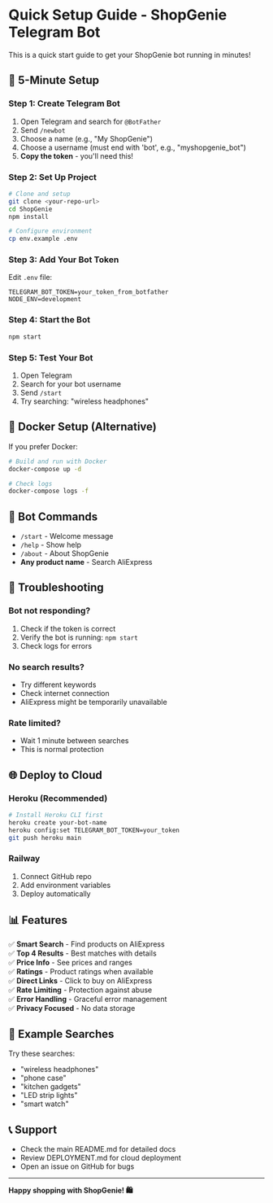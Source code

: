 # Quick Setup Guide - ShopGenie Telegram Bot

This is a quick start guide to get your ShopGenie bot running in minutes!

## 🚀 5-Minute Setup

### Step 1: Create Telegram Bot
1. Open Telegram and search for `@BotFather`
2. Send `/newbot`
3. Choose a name (e.g., "My ShopGenie")
4. Choose a username (must end with 'bot', e.g., "myshopgenie_bot")
5. **Copy the token** - you'll need this!

### Step 2: Set Up Project
```bash
# Clone and setup
git clone <your-repo-url>
cd ShopGenie
npm install

# Configure environment
cp env.example .env
```

### Step 3: Add Your Bot Token
Edit `.env` file:
```env
TELEGRAM_BOT_TOKEN=your_token_from_botfather
NODE_ENV=development
```

### Step 4: Start the Bot
```bash
npm start
```

### Step 5: Test Your Bot
1. Open Telegram
2. Search for your bot username
3. Send `/start`
4. Try searching: "wireless headphones"

## 🐳 Docker Setup (Alternative)

If you prefer Docker:

```bash
# Build and run with Docker
docker-compose up -d

# Check logs
docker-compose logs -f
```

## 📱 Bot Commands

- `/start` - Welcome message
- `/help` - Show help
- `/about` - About ShopGenie
- **Any product name** - Search AliExpress

## 🔧 Troubleshooting

### Bot not responding?
1. Check if the token is correct
2. Verify the bot is running: `npm start`
3. Check logs for errors

### No search results?
- Try different keywords
- Check internet connection
- AliExpress might be temporarily unavailable

### Rate limited?
- Wait 1 minute between searches
- This is normal protection

## 🌐 Deploy to Cloud

### Heroku (Recommended)
```bash
# Install Heroku CLI first
heroku create your-bot-name
heroku config:set TELEGRAM_BOT_TOKEN=your_token
git push heroku main
```

### Railway
1. Connect GitHub repo
2. Add environment variables
3. Deploy automatically

## 📊 Features

✅ **Smart Search** - Find products on AliExpress  
✅ **Top 4 Results** - Best matches with details  
✅ **Price Info** - See prices and ranges  
✅ **Ratings** - Product ratings when available  
✅ **Direct Links** - Click to buy on AliExpress  
✅ **Rate Limiting** - Protection against abuse  
✅ **Error Handling** - Graceful error management  
✅ **Privacy Focused** - No data storage  

## 🎯 Example Searches

Try these searches:
- "wireless headphones"
- "phone case"
- "kitchen gadgets"
- "LED strip lights"
- "smart watch"

## 📞 Support

- Check the main README.md for detailed docs
- Review DEPLOYMENT.md for cloud deployment
- Open an issue on GitHub for bugs

---

**Happy shopping with ShopGenie! 🛍️** 